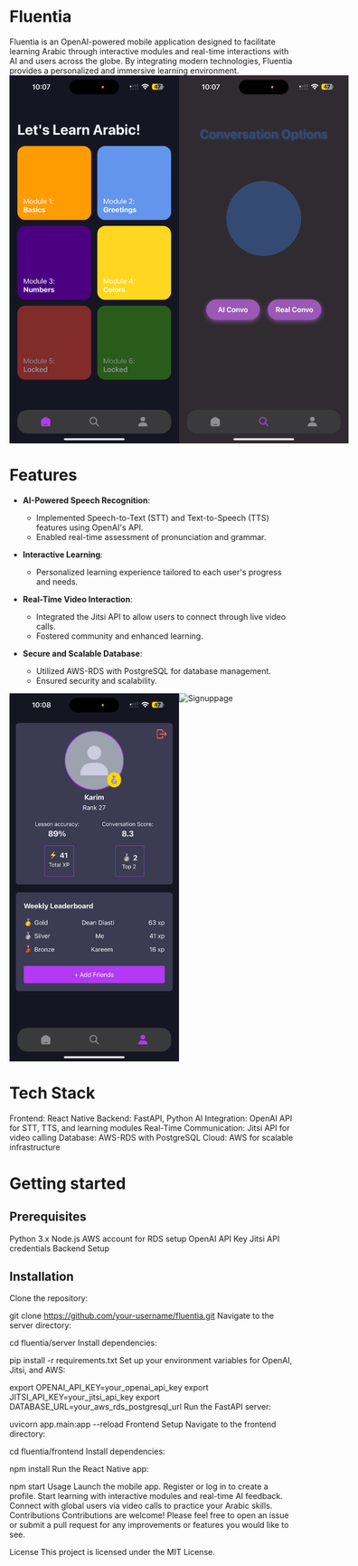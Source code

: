 <h1>Fluentia</h1>
Fluentia is an OpenAI-powered mobile application designed to facilitate learning Arabic through interactive modules and real-time interactions with AI and users across the globe. By integrating modern technologies, Fluentia provides a personalized and immersive learning environment.


<div style="display: flex; justify-content: space-between;">
    <img src="/homepage.png" alt="Homepage" width="300" />
    <img src="/conversationpage.png" alt="Conversationpage" width="300" />
</div>



<h1>Features</h1>

- **AI-Powered Speech Recognition**: 
  - Implemented Speech-to-Text (STT) and Text-to-Speech (TTS) features using OpenAI's API.
  - Enabled real-time assessment of pronunciation and grammar.

- **Interactive Learning**: 
  - Personalized learning experience tailored to each user's progress and needs.

- **Real-Time Video Interaction**: 
  - Integrated the Jitsi API to allow users to connect through live video calls.
  - Fostered community and enhanced learning.

- **Secure and Scalable Database**: 
  - Utilized AWS-RDS with PostgreSQL for database management.
  - Ensured security and scalability.


<div style="display: flex; justify-content: space-between;">
    <img src="/profilepage.png" alt="Profilepage" width="300" />
    <img src="/Signuppage.png" alt="Signuppage" width="300" />
</div>


<h1>Tech Stack</h1>
Frontend: React Native
Backend: FastAPI, Python
AI Integration: OpenAI API for STT, TTS, and learning modules
Real-Time Communication: Jitsi API for video calling
Database: AWS-RDS with PostgreSQL
Cloud: AWS for scalable infrastructure

<h1>Getting started</h1>
<h2>Prerequisites</h2>
Python 3.x
Node.js
AWS account for RDS setup
OpenAI API Key
Jitsi API credentials
Backend Setup

<h2>Installation</h2>
Clone the repository:

git clone https://github.com/your-username/fluentia.git
Navigate to the server directory:


cd fluentia/server
Install dependencies:

pip install -r requirements.txt
Set up your environment variables for OpenAI, Jitsi, and AWS:

export OPENAI_API_KEY=your_openai_api_key
export JITSI_API_KEY=your_jitsi_api_key
export DATABASE_URL=your_aws_rds_postgresql_url
Run the FastAPI server:


uvicorn app.main:app --reload
Frontend Setup
Navigate to the frontend directory:

cd fluentia/frontend
Install dependencies:

npm install
Run the React Native app:

npm start
Usage
Launch the mobile app.
Register or log in to create a profile.
Start learning with interactive modules and real-time AI feedback.
Connect with global users via video calls to practice your Arabic skills.
Contributions
Contributions are welcome! Please feel free to open an issue or submit a pull request for any improvements or features you would like to see.

License
This project is licensed under the MIT License.

